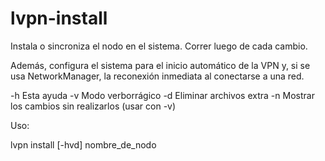 # lvpn-install

Instala o sincroniza el nodo en el sistema.  Correr luego de cada cambio.

Además, configura el sistema para el inicio automático de la VPN y, si se usa
NetworkManager, la reconexión inmediata al conectarse a una red.

  -h Esta ayuda
  -v Modo verborrágico
  -d Eliminar archivos extra
  -n Mostrar los cambios sin realizarlos (usar con -v)

Uso:

  lvpn install [-hvd] nombre_de_nodo

